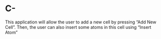 # C-
This application will allow the user to add a new cell by pressing “Add New Cell”. Then,  the user can also insert some atoms in this cell using “Insert Atom”
